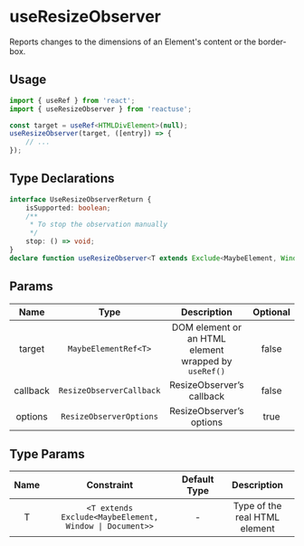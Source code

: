 # useResizeObserver

Reports changes to the dimensions of an Element's content or the border-box.

## Usage

```ts
import { useRef } from 'react';
import { useResizeObserver } from 'reactuse';

const target = useRef<HTMLDivElement>(null);
useResizeObserver(target, ([entry]) => {
    // ...
});
```

## Type Declarations

```ts
interface UseResizeObserverReturn {
    isSupported: boolean;
    /**
     * To stop the observation manually
     */
    stop: () => void;
}
declare function useResizeObserver<T extends Exclude<MaybeElement, Window | Document>>(target: MaybeElementRef<T>, callback: ResizeObserverCallback, options?: ResizeObserverOptions): UseResizeObserverReturn;
```

## Params

|   Name   |           Type           |                     Description                      | Optional |
| :------: | :----------------------: | :--------------------------------------------------: | :------: |
|  target  |   `MaybeElementRef<T>`   | DOM element or an HTML element wrapped by `useRef()` |  false   |
| callback | `ResizeObserverCallback` |              ResizeObserver’s callback               |  false   |
| options  | `ResizeObserverOptions`  |               ResizeObserver’s options               |   true   |

## Type Params

| Name |                       Constraint                        | Default Type |          Description          |
| :--: | :-----------------------------------------------------: | :----------: | :---------------------------: |
|  T   | `<T extends Exclude<MaybeElement, Window \| Document>>` |      -       | Type of the real HTML element |
